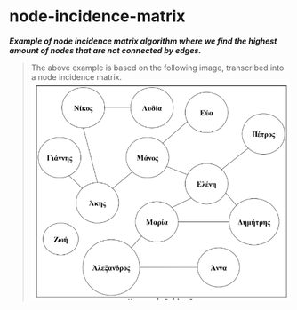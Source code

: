 # node-incidence-matrix
 ***Example of node incidence matrix algorithm where we find the highest amount of nodes that are not connected by edges.***
>The above example is based on the following image, transcribed into a node incidence matrix.
![Social Graph Image](social-graph.png)
